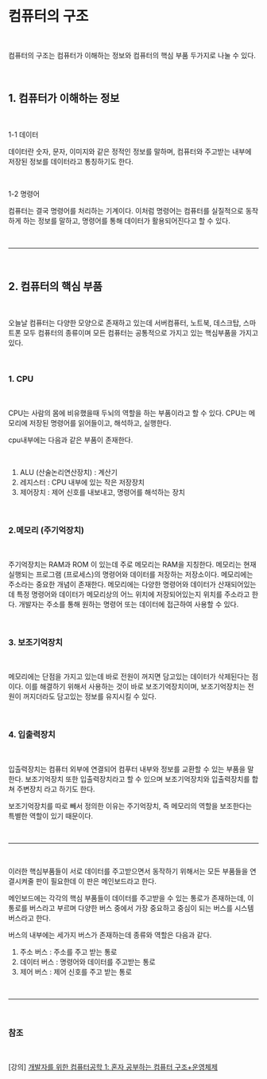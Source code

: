 # 컴퓨터의 구조

<br>

컴퓨터의 구조는 컴퓨터가 이해하는 정보와 컴퓨터의 핵심 부품 두가지로 나눌 수 있다.

<br>


## 1. 컴퓨터가 이해하는 정보

<br>

1-1 데이터

데이터란 숫자, 문자, 이미지와 같은 정적인 정보를 말하며, 컴퓨터와 주고받는 내부에 저장된 정보를 데이터라고 통칭하기도 한다. 

<br>

1-2 명령어

컴퓨터는 결국 명령어를 처리하는 기계이다. 이처럼 명령어는 컴퓨터를 실질적으로 동작하게 하는 정보를 말하고, 명령어를 통해 데이터가 활용되어진다고 할 수 있다.

<br>

- - -

<br>

## 2. 컴퓨터의 핵심 부품

<br>

오늘날 컴퓨터는 다양한 모양으로 존재하고 있는데 서버컴퓨터, 노트북, 데스크탑, 스마트폰 모두 컴퓨터의 종류이며 모든 컴퓨터는 공통적으로 가지고 있는 핵심부품을 가지고 있다.

<br>

### 1. CPU

<br>

CPU는 사람의 몸에 비유했을때 두뇌의 역할을 하는 부품이라고 할 수 있다. CPU는 메모리에 저장된 명령어를 읽어들이고, 해석하고, 실행한다.   

cpu내부에는 다음과 같은 부품이 존재한다.

<br>

1. ALU (산술논리연산장치) : 계산기
2. 레지스터 : CPU 내부에 있는 작은 저장장치
3. 제어장치 : 제어 신호를 내보내고, 명령어를 해석하는 장치

<br>

### 2.메모리 (주기억장치)

<br>

주기억장치는 RAM과 ROM 이 있는데 주로 메모리는 RAM을 지칭한다.
메모리는 현재 실행되는 프로그램 (프로세스)의 명령어와 데이터를 저장하는 저장소이다.
메모리에는 주소라는 중요한 개념이 존재한다. 메모리에는 다양한 명령어와 데이터가 산재되어있는데
특정 명령어와 데이터가 메모리상의 어느 위치에 저장되어있는지 위치를 주소라고 한다.
개발자는 주소를 통해 원하는 명령어 또는 데이터에 접근하여 사용할 수 있다.

<br>

### 3. 보조기억장치

<br>

메모리에는 단점을 가지고 있는데 바로 전원이 꺼지면 담고있는 데이터가 삭제된다는 점이다.
이를 해결하기 위해서 사용하는 것이 바로 보조기억장치이며, 보조기억장치는 전원이 꺼지더라도
담고있는 정보를 유지시킬 수 있다.

<br>

### 4. 입출력장치

<br>

입출력장치는 컴퓨터 외부에 연결되어 컴푸터 내부와 정보를 교환할 수 있는 부품을 말한다.
보조기억장치 또한 입출력장치라고 할 수 있으며 보조기억장치와 입출력장치를 합쳐 주변장치 라고 하기도 한다.

보조기억장치를 따로 빼서 정의한 이유는 주기억장치, 즉 메모리의 역할을 보조한다는 특별한 역할이 있기 때문이다.

<br>

- - -

<br>

이러한 핵심부품들이 서로 데이터를 주고받으면서 동작하기 위해서는 모든 부품들을 연결시켜줄 판이 필요한데
이 판은 메인보드라고 한다.

메인보드에는 각각의 핵심 부품들이 데이터를 주고받을 수 있는 통로가 존재하는데, 이 통로를 버스라고 부르며
다양한 버스 중에서 가장 중요하고 중심이 되는 버스를 시스템버스라고 한다.

버스의 내부에는 세가지 버스가 존재하는데 종류와 역할은 다음과 같다.

1. 주소 버스 : 주소를 주고 받는 통로
2. 데이터 버스 : 명령어와 데이터를 주고받는 통로
3. 제어 버스 : 제어 신호를 주고 받는 통로

<br>

--- 

<br>


### 참조

<br>

[강의] [개발자를 위한 컴퓨터공학 1: 혼자 공부하는 컴퓨터 구조+운영체제](https://www.inflearn.com/course/%ED%98%BC%EC%9E%90-%EA%B3%B5%EB%B6%80%ED%95%98%EB%8A%94-%EC%BB%B4%ED%93%A8%ED%84%B0%EA%B5%AC%EC%A1%B0-%EC%9A%B4%EC%98%81%EC%B2%B4%EC%A0%9C)
